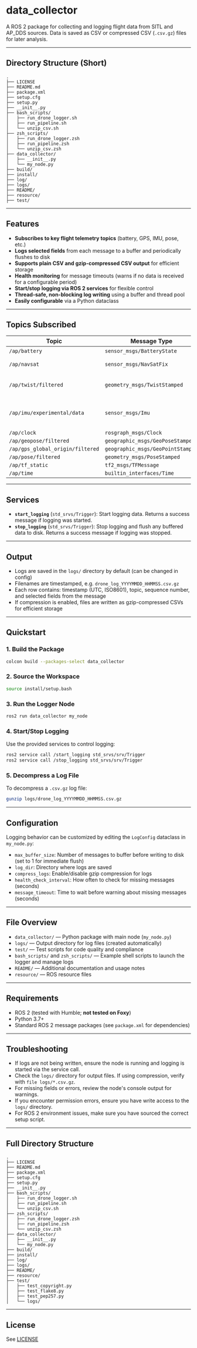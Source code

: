 # data_collector

A ROS 2 package for collecting and logging flight data from SITL and AP_DDS sources. Data is saved as CSV or compressed CSV (`.csv.gz`) files for later analysis.

---

## Directory Structure (Short)

```
.  
├── LICENSE  
├── README.md  
├── package.xml  
├── setup.cfg  
├── setup.py  
├── __init__.py  
├── bash_scripts/  
│   ├── run_drone_logger.sh  
│   ├── run_pipeline.sh  
│   └── unzip_csv.sh  
├── zsh_scripts/  
│   ├── run_drone_logger.zsh  
│   ├── run_pipeline.zsh  
│   └── unzip_csv.zsh  
├── data_collector/  
│   ├── __init__.py  
│   └── my_node.py  
├── build/  
├── install/  
├── log/  
├── logs/  
├── README/  
├── resource/  
├── test/  
```

---

## Features

- **Subscribes to key flight telemetry topics** (battery, GPS, IMU, pose, etc.)
- **Logs selected fields** from each message to a buffer and periodically flushes to disk
- **Supports plain CSV and gzip-compressed CSV output** for efficient storage
- **Health monitoring** for message timeouts (warns if no data is received for a configurable period)
- **Start/stop logging via ROS 2 services** for flexible control
- **Thread-safe, non-blocking log writing** using a buffer and thread pool
- **Easily configurable** via a Python dataclass

---

## Topics Subscribed

| Topic | Message Type | Fields Logged |
|-------|--------------|---------------|
| `/ap/battery` | `sensor_msgs/BatteryState` | voltage, current |
| `/ap/navsat` | `sensor_msgs/NavSatFix` | latitude, longitude, altitude |
| `/ap/twist/filtered` | `geometry_msgs/TwistStamped` | twist.linear.x, twist.linear.y, twist.linear.z |
| `/ap/imu/experimental/data` | `sensor_msgs/Imu` | angular_velocity (x, y, z), linear_acceleration (x, y, z) |
| `/ap/clock` | `rosgraph_msgs/Clock` |  |
| `/ap/geopose/filtered` | `geographic_msgs/GeoPoseStamped` |  |
| `/ap/gps_global_origin/filtered` | `geographic_msgs/GeoPointStamped` |  |
| `/ap/pose/filtered` | `geometry_msgs/PoseStamped` |  |
| `/ap/tf_static` | `tf2_msgs/TFMessage` |  |
| `/ap/time` | `builtin_interfaces/Time` |  |

---

## Services

- **`start_logging`** (`std_srvs/Trigger`): Start logging data. Returns a success message if logging was started.
- **`stop_logging`** (`std_srvs/Trigger`): Stop logging and flush any buffered data to disk. Returns a success message if logging was stopped.

---

## Output

- Logs are saved in the `logs/` directory by default (can be changed in config)
- Filenames are timestamped, e.g. `drone_log_YYYYMMDD_HHMMSS.csv.gz`
- Each row contains: timestamp (UTC, ISO8601), topic, sequence number, and selected fields from the message
- If compression is enabled, files are written as gzip-compressed CSVs for efficient storage

---

## Quickstart

### 1. Build the Package

```bash
colcon build --packages-select data_collector
```

### 2. Source the Workspace

```bash
source install/setup.bash
```

### 3. Run the Logger Node

```bash
ros2 run data_collector my_node
```

### 4. Start/Stop Logging

Use the provided services to control logging:

```bash
ros2 service call /start_logging std_srvs/srv/Trigger
ros2 service call /stop_logging std_srvs/srv/Trigger
```

### 5. Decompress a Log File

To decompress a `.csv.gz` log file:

```bash
gunzip logs/drone_log_YYYYMMDD_HHMMSS.csv.gz
```

---

## Configuration

Logging behavior can be customized by editing the `LogConfig` dataclass in `my_node.py`:

- `max_buffer_size`: Number of messages to buffer before writing to disk (set to 1 for immediate flush)
- `log_dir`: Directory where logs are saved
- `compress_logs`: Enable/disable gzip compression for logs
- `health_check_interval`: How often to check for missing messages (seconds)
- `message_timeout`: Time to wait before warning about missing messages (seconds)

---

## File Overview

- `data_collector/` — Python package with main node (`my_node.py`)
- `logs/` — Output directory for log files (created automatically)
- `test/` — Test scripts for code quality and compliance
- `bash_scripts/` and `zsh_scripts/` — Example shell scripts to launch the logger and manage logs
- `README/` — Additional documentation and usage notes
- `resource/` — ROS resource files

---

## Requirements

- ROS 2 (tested with Humble; **not tested on Foxy**)
- Python 3.7+
- Standard ROS 2 message packages (see `package.xml` for dependencies)

---

## Troubleshooting

- If logs are not being written, ensure the node is running and logging is started via the service call.
- Check the `logs/` directory for output files. If using compression, verify with `file logs/*.csv.gz`.
- For missing fields or errors, review the node's console output for warnings.
- If you encounter permission errors, ensure you have write access to the `logs/` directory.
- For ROS 2 environment issues, make sure you have sourced the correct setup script.

---

## Full Directory Structure

```
.  
├── LICENSE  
├── README.md  
├── package.xml  
├── setup.cfg  
├── setup.py  
├── __init__.py  
├── bash_scripts/  
│   ├── run_drone_logger.sh  
│   ├── run_pipeline.sh  
│   └── unzip_csv.sh  
├── zsh_scripts/  
│   ├── run_drone_logger.zsh  
│   ├── run_pipeline.zsh  
│   └── unzip_csv.zsh  
├── data_collector/  
│   ├── __init__.py  
│   └── my_node.py  
├── build/  
├── install/  
├── log/  
├── logs/  
├── README/  
├── resource/  
├── test/  
│   ├── test_copyright.py  
│   ├── test_flake8.py  
│   ├── test_pep257.py  
│   └── logs/  
```

---

## License

See [LICENSE](LICENSE)
